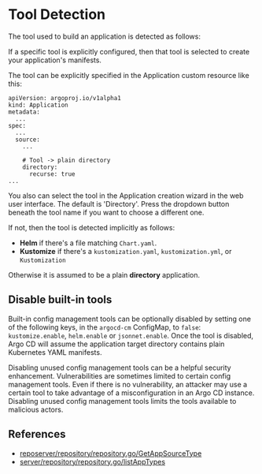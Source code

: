 # Tool Detection

The tool used to build an application is detected as follows:

If a specific tool is explicitly configured, then that tool is selected to create your application's manifests.

The tool can be explicitly specified in the Application custom resource like this:
```
apiVersion: argoproj.io/v1alpha1
kind: Application
metadata:
  ...
spec:
  ...
  source:
    ...
    
    # Tool -> plain directory
    directory:
      recurse: true
...
```

You also can select the tool in the Application creation wizard in the web user interface. The default is 'Directory'. Press the dropdown button beneath the tool name if you want to choose a different one.


If not, then the tool is detected implicitly as follows:

* **Helm** if there's a file matching `Chart.yaml`. 
* **Kustomize** if there's a `kustomization.yaml`, `kustomization.yml`, or `Kustomization`

Otherwise it is assumed to be a plain **directory** application. 

## Disable built-in tools

Built-in config management tools can be optionally disabled by setting one of the following
keys, in the `argocd-cm` ConfigMap, to `false`: `kustomize.enable`, `helm.enable` or `jsonnet.enable`. Once the
tool is disabled, Argo CD will assume the application target directory contains plain Kubernetes YAML manifests.

Disabling unused config management tools can be a helpful security enhancement. Vulnerabilities are sometimes limited to certain config management tools. Even if there is no vulnerability, an attacker may use a certain tool to take advantage of a misconfiguration in an Argo CD instance. Disabling unused config management tools limits the tools available to malicious actors.

## References

* [reposerver/repository/repository.go/GetAppSourceType](https://github.com/argoproj/argo-cd/blob/master/reposerver/repository/repository.go#L286)
* [server/repository/repository.go/listAppTypes](https://github.com/argoproj/argo-cd/blob/master/server/repository/repository.go#L97)
